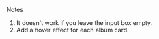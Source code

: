 Notes
 1. It doesn't work if you leave the input box empty.
 2. Add a hover effect for each album card.
